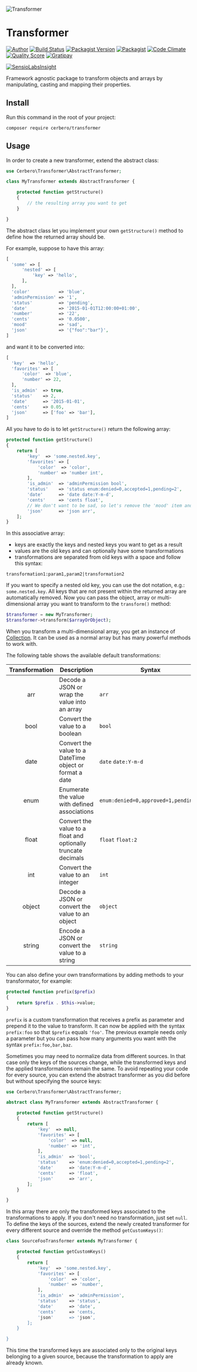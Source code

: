 ![](http://s2.postimg.org/oubkkdn91/transformer.jpg "Transformer")
# Transformer

[![Author](http://img.shields.io/badge/author-@cerbero90-blue.svg?style=flat-square)](https://twitter.com/cerbero90)
[![Build Status](https://img.shields.io/travis/cerbero90/Transformer/master.svg?style=flat-square)](https://travis-ci.org/cerbero90/Transformer)
[![Packagist Version](https://img.shields.io/packagist/v/cerbero/transformer.svg?style=flat-square&label=release)](https://packagist.org/packages/cerbero/transformer)
[![Packagist](https://img.shields.io/packagist/l/cerbero/transformer.svg?style=flat-square)](LICENSE.md)
[![Code Climate](https://img.shields.io/codeclimate/github/cerbero90/Transformer.svg?style=flat-square)](https://codeclimate.com/github/cerbero90/Transformer)
[![Quality Score](https://img.shields.io/scrutinizer/g/cerbero90/Transformer.svg?style=flat-square)](https://scrutinizer-ci.com/g/cerbero90/Transformer)
[![Gratipay](https://img.shields.io/gratipay/cerbero.svg?style=flat-square)](https://gratipay.com/cerbero/)

[![SensioLabsInsight](https://insight.sensiolabs.com/projects/5932ecbf-aff3-48c8-9cf9-7639530a84f5/big.png)](https://insight.sensiolabs.com/projects/5932ecbf-aff3-48c8-9cf9-7639530a84f5)

Framework agnostic package to transform objects and arrays by manipulating, casting and mapping their properties.

## Install

Run this command in the root of your project:

```
composer require cerbero/transformer
```

## Usage

In order to create a new transformer, extend the abstract class:

``` php
use Cerbero\Transformer\AbstractTransformer;

class MyTransformer extends AbstractTransformer {

	protected function getStructure()
	{
		// the resulting array you want to get
	}

}
```
The abstract class let you implement your own `getStructure()` method to define how the returned array should be.

For example, suppose to have this array:
```php
[
  'some' => [
      'nested' => [
          'key' => 'hello',
      ],
  ],
  'color'           => 'blue',
  'adminPermission' => '1',
  'status'          => 'pending',
  'date'            => '2015-01-01T12:00:00+01:00',
  'number'          => '22',
  'cents'           => '0.0500',
  'mood'            => 'sad',
  'json'            => '{"foo":"bar"}',
]
```
and want it to be converted into:
```php
[
  'key'  => 'hello',
  'favorites' => [
      'color'  => 'blue',
      'number' => 22,
  ],
  'is_admin'  => true,
  'status'    => 2,
  'date'      => '2015-01-01',
  'cents'     => 0.05,
  'json'      => ['foo' => 'bar'],
]
```
All you have to do is to let `getStructure()` return the following array:
```php
protected function getStructure()
{
	return [
		'key'  => 'some.nested.key',
		'favorites' => [
			'color'  => 'color',
			'number' => 'number int',
		],
		'is_admin'  => 'adminPermission bool',
		'status'    => 'status enum:denied=0,accepted=1,pending=2',
		'date'      => 'date date:Y-m-d',
		'cents'     => 'cents float',
		// We don't want to be sad, so let's remove the 'mood' item and smile :) 
		'json'      => 'json arr',
	];
}
```
In this associative array:
+ keys are exactly the keys and nested keys you want to get as a result
+ values are the old keys and can optionally have some transformations
+ transformations are separated from old keys with a space and follow this syntax:
```
transformation1:param1,param2|transformation2
```

If you want to specify a nested old key, you can use the dot notation, e.g.: `some.nested.key`.
All keys that are not present within the returned array are automatically removed.
Now you can pass the object, array or multi-dimensional array you want to transform to the `transform()` method:
```php
$transformer = new MyTransformer;
$transformer->transform($arrayOrObject);
```
When you transform a multi-dimensional array, you get an instance of [Collection](http://laravel.com/api/5.0/Illuminate/Support/Collection.html). It can be used as a normal array but has many powerful methods to work with.

The following table shows the available default transformations:

| Transformation | Description                                                   | Syntax                               |
|:--------------:|---------------------------------------------------------------|--------------------------------------|
| arr            | Decode a JSON or wrap the value into an array                 | `arr`                                |
| bool           | Convert the value to a boolean                                | `bool`                               |
| date           | Convert the value to a DateTime object or format a date       | `date` `date:Y-m-d`                  |
| enum           | Enumerate the value with defined associations                 | `enum:denied=0,approved=1,pending=2` |
| float          | Convert the value to a float and optionally truncate decimals | `float` `float:2`                    |
| int            | Convert the value to an integer                               | `int`                                |
| object         | Decode a JSON or convert the value to an object               | `object`                             |
| string         | Encode a JSON or convert the value to a string                | `string`                             |
You can also define your own transformations by adding methods to your transformator, for example:
```php
protected function prefix($prefix)
{
	return $prefix . $this->value;
}
```
`prefix` is a custom transformation that receives a prefix as parameter and prepend it to the value to transform. It can now be applied with the syntax `prefix:foo` so that `$prefix` equals `'foo'`. The previous example needs only a parameter but you can pass how many arguments you want with the syntax `prefix:foo,bar,baz`.

Sometimes you may need to normalize data from different sources. In that case only the keys of the sources change, while the transformed keys and the applied transformations remain the same. To avoid repeating your code for every source, you can extend the abstract transformer as you did before but without specifying the source keys:

``` php
use Cerbero\Transformer\AbstractTransformer;

abstract class MyTransformer extends AbstractTransformer {

	protected function getStructure()
	{
		return [
			'key'  => null,
			'favorites' => [
				'color'  => null,
				'number' => 'int',
			],
			'is_admin'  => 'bool',
			'status'    => 'enum:denied=0,accepted=1,pending=2',
			'date'      => 'date:Y-m-d',
			'cents'     => 'float',
			'json'      => 'arr',
		];
	}

}
```
In this array there are only the transformed keys associated to the transformations to apply. If you don't need no transformation, just set `null`. To define the keys of the sources, extend the newly created transformer for every different source and override the method `getCustomKeys()`:

``` php
class SourceFooTransformer extends MyTransformer {

	protected function getCustomKeys()
	{
		return [
			'key'  => 'some.nested.key',
			'favorites' => [
				'color'  => 'color',
				'number' => 'number',
			],
			'is_admin'  => 'adminPermission',
			'status'    => 'status',
			'date'      => 'date',
			'cents'     => 'cents,
			'json'      => 'json',
		];
	}

}
```
This time the transformed keys are associated only to the original keys belonging to a given source, because the transformation to apply are already known.
